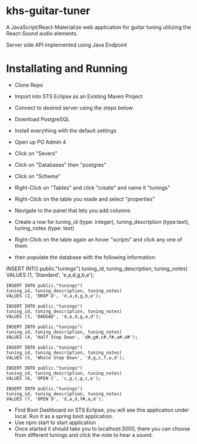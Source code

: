 khs-guitar-tuner
================

A JavaScript/React-Materialize web application for guitar tuning utilizing the React-Sound audio elements.

Server side API implemented using Java Endpoint

Installating and Running
========================

* Clone Repo 
* Import into STS Eclipse as an Existing Maven Project 

* Connect to desired server using the steps below:
* Download PostgreSQL
* Install everything with the default settings
* Open up PG Admin 4
* Click on "Severs"
* Click on "Databases" then "postgres"
* Click on "Schema"
* Right-Click on "Tables" and click "create" and name it "tunings"
* Right-Click on the table you made and select "properties"
* Navigate to the panel that lets you add columns
* Create a row for tuning_id (type: integer), tuning_description (type:text), tuning_notes (type: text)
* Right-Click on the table again an hover "scripts" and click any one of them

* then populate the database with the following information:

INSERT INTO public."tunings"(
	tuning_id, tuning_description, tuning_notes)
	VALUES (1, 'Standard', 'e,a,d,g,b,e');
	
	INSERT INTO public."tunings"(
	tuning_id, tuning_description, tuning_notes)
	VALUES (2, 'DROP D', 'd,a,d,g,b,e');
	
	INSERT INTO public."tunings"(
	tuning_id, tuning_description, tuning_notes)
	VALUES (3, 'DADGAD', 'd,a,d,g,a,d');
	
	INSERT INTO public."tunings"(
	tuning_id, tuning_description, tuning_notes)
	VALUES (4, 'Half Step Down', 'd#,g#,c#,f#,a#,d#');
	
	INSERT INTO public."tunings"(
	tuning_id, tuning_description, tuning_notes)
	VALUES (5, 'Whole Step Down', 'd,g,c,f,a,d');
	
	INSERT INTO public."tunings"(
	tuning_id, tuning_description, tuning_notes)
	VALUES (6, 'OPEN C', 'c,g,c,g,c,e');
	
	INSERT INTO public."tunings"(
	tuning_id, tuning_description, tuning_notes)
	VALUES (7, 'OPEN D', 'd,a,d,f#,a,d');

  * Find Boot Dashboard on STS Eclipse, you will see this application under local. Run it as a spring boot application.
  * Use npm start to start application
  * Once started it should take you to localhost:3000, there you can choose from different tunings and click the note to hear a sound.
